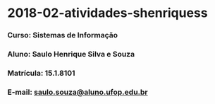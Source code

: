 # 2018-02-atividades-shenriquess

### Curso: Sistemas de Informação
### Aluno: Saulo Henrique Silva e Souza
### Matrícula: 15.1.8101
### E-mail: saulo.souza@aluno.ufop.edu.br

